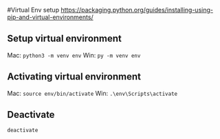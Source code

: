 #Virtual Env setup
https://packaging.python.org/guides/installing-using-pip-and-virtual-environments/

## Setup virtual environment
Mac: `python3 -m venv env`
Win: `py -m venv env`

## Activating virtual environment
Mac: `source env/bin/activate`
Win: `.\env\Scripts\activate`

## Deactivate
`deactivate`
